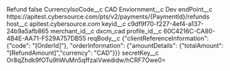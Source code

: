 <?xml version="1.0" encoding="UTF-8"?>
<CustomMetadata xmlns="http://soap.sforce.com/2006/04/metadata" xmlns:xsi="http://www.w3.org/2001/XMLSchema-instance" xmlns:xsd="http://www.w3.org/2001/XMLSchema">
    <label>Refund</label>
    <protected>false</protected>
    <values>
        <field>CurrencyIsoCode__c</field>
        <value xsi:type="xsd:string">CAD</value>
    </values>
    <values>
        <field>Enviornment__c</field>
        <value xsi:type="xsd:string">Dev</value>
    </values>
    <values>
        <field>endPoint__c</field>
        <value xsi:type="xsd:string">https://apitest.cybersource.com/pts/v2/payments/{PaymentId}/refunds</value>
    </values>
    <values>
        <field>host__c</field>
        <value xsi:type="xsd:string">apitest.cybersource.com</value>
    </values>
    <values>
        <field>keyid__c</field>
        <value xsi:type="xsd:string">c9df9f70-f227-4ef4-a137-24b9a5afb865</value>
    </values>
    <values>
        <field>merchant_id__c</field>
        <value xsi:type="xsd:string">dxcm_cad</value>
    </values>
    <values>
        <field>profile_id__c</field>
        <value xsi:type="xsd:string">60C4216C-CA80-4B4E-AA71-F529A757DB55</value>
    </values>
    <values>
        <field>reqBody__c</field>
        <value xsi:type="xsd:string">{&quot;clientReferenceInformation&quot;: {&quot;code&quot;: &quot;[OrderId]&quot;}, &quot;orderInformation&quot;: {&quot;amountDetails&quot;: {&quot;totalAmount&quot;: &quot;[RefundAmount]&quot;,&quot;currency&quot;: &quot;CAD&quot;}}}</value>
    </values>
    <values>
        <field>secretKey__c</field>
        <value xsi:type="xsd:string">Or8qZhdk9fOTu9hWuMn5qffzaiVwedidw/hCRF7Owe0=</value>
    </values>
</CustomMetadata>
